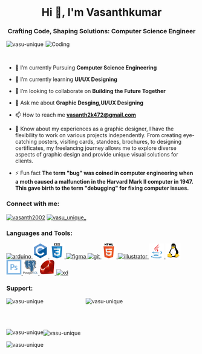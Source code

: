 


<h1 align="center">Hi 👋, I'm Vasanthkumar</h1>
<h3 align="center">Crafting Code, Shaping Solutions: Computer Science Engineer</h3>

<img align="right" alt="Coding" width="400" src="https://media.tenor.com/rePDfDWO3XoAAAAd/hacking.gif">

<p align="left"> <img src="https://komarev.com/ghpvc/?username=vasu-unique&label=Profile%20views&color=0e75b6&style=flat" alt="vasu-unique" /> </p>

<p align="left"> <a href="https://twitter.com/" target="blank"><img src="https://img.shields.io/twitter/follow/?logo=twitter&style=for-the-badge" alt="" /></a> </p>

- 🔭 I’m currently Pursuing **Computer Science Engineering**

- 🌱 I’m currently learning **UI/UX Designing**

- 👯 I’m looking to collaborate on **Building the Future Together**

- 💬 Ask me about **Graphic Desging,UI/UX Designing**

- 📫 How to reach me **vasanth2k472@gmail.com**

- 📄 Know about my experiences as a graphic designer, I have the flexibility to work on various projects independently. From creating eye-catching posters, visiting cards, standees, brochures, to designing certificates, my freelancing journey allows me to explore diverse aspects of graphic design and provide unique visual solutions for clients.

- ⚡ Fun fact **The term "bug" was coined in computer engineering when a moth caused a malfunction in the Harvard Mark II computer in 1947. This gave birth to the term "debugging" for fixing computer issues.**

<h3 align="left">Connect with me:</h3>
<p align="left">
<a href="https://linkedin.com/in/vasanth2002" target="blank"><img align="center" src="https://raw.githubusercontent.com/rahuldkjain/github-profile-readme-generator/master/src/images/icons/Social/linked-in-alt.svg" alt="vasanth2002" height="30" width="40" /></a>
<a href="https://instagram.com/vasu_unique_" target="blank"><img align="center" src="https://raw.githubusercontent.com/rahuldkjain/github-profile-readme-generator/master/src/images/icons/Social/instagram.svg" alt="vasu_unique_" height="30" width="40" /></a>
</p>

<h3 align="left">Languages and Tools:</h3>
<p align="left"> <a href="https://www.arduino.cc/" target="_blank" rel="noreferrer"> <img src="https://cdn.worldvectorlogo.com/logos/arduino-1.svg" alt="arduino" width="40" height="40"/> </a> <a href="https://www.cprogramming.com/" target="_blank" rel="noreferrer"> <img src="https://raw.githubusercontent.com/devicons/devicon/master/icons/c/c-original.svg" alt="c" width="40" height="40"/> </a> <a href="https://www.w3schools.com/css/" target="_blank" rel="noreferrer"> <img src="https://raw.githubusercontent.com/devicons/devicon/master/icons/css3/css3-original-wordmark.svg" alt="css3" width="40" height="40"/> </a> <a href="https://www.figma.com/" target="_blank" rel="noreferrer"> <img src="https://www.vectorlogo.zone/logos/figma/figma-icon.svg" alt="figma" width="40" height="40"/> </a> <a href="https://git-scm.com/" target="_blank" rel="noreferrer"> <img src="https://www.vectorlogo.zone/logos/git-scm/git-scm-icon.svg" alt="git" width="40" height="40"/> </a> <a href="https://www.w3.org/html/" target="_blank" rel="noreferrer"> <img src="https://raw.githubusercontent.com/devicons/devicon/master/icons/html5/html5-original-wordmark.svg" alt="html5" width="40" height="40"/> </a> <a href="https://www.adobe.com/in/products/illustrator.html" target="_blank" rel="noreferrer"> <img src="https://www.vectorlogo.zone/logos/adobe_illustrator/adobe_illustrator-icon.svg" alt="illustrator" width="40" height="40"/> </a> <a href="https://www.java.com" target="_blank" rel="noreferrer"> <img src="https://raw.githubusercontent.com/devicons/devicon/master/icons/java/java-original.svg" alt="java" width="40" height="40"/> </a> <a href="https://www.linux.org/" target="_blank" rel="noreferrer"> <img src="https://raw.githubusercontent.com/devicons/devicon/master/icons/linux/linux-original.svg" alt="linux" width="40" height="40"/> </a> <a href="https://www.photoshop.com/en" target="_blank" rel="noreferrer"> <img src="https://raw.githubusercontent.com/devicons/devicon/master/icons/photoshop/photoshop-line.svg" alt="photoshop" width="40" height="40"/> </a> <a href="https://www.postgresql.org" target="_blank" rel="noreferrer"> <img src="https://raw.githubusercontent.com/devicons/devicon/master/icons/postgresql/postgresql-original-wordmark.svg" alt="postgresql" width="40" height="40"/> </a> <a href="https://www.ruby-lang.org/en/" target="_blank" rel="noreferrer"> <img src="https://raw.githubusercontent.com/devicons/devicon/master/icons/ruby/ruby-original.svg" alt="ruby" width="40" height="40"/> </a> <a href="https://www.adobe.com/products/xd.html" target="_blank" rel="noreferrer"> <img src="https://cdn.worldvectorlogo.com/logos/adobe-xd.svg" alt="xd" width="40" height="40"/> </a> </p>

<h3 align="left">Support:</h3>
<p><a href="https://www.buymeacoffee.com/vasu-unique"> <img align="left" src="https://cdn.buymeacoffee.com/buttons/v2/default-yellow.png" height="50" width="210" alt="vasu-unique" /></a><a href="https://ko-fi.com/vasu-unique"> <img align="left" src="https://cdn.ko-fi.com/cdn/kofi3.png?v=3" height="50" width="210" alt="vasu-unique" /></a></p><br><br><br><br>

<p><img align="left" src="https://github-readme-stats.vercel.app/api/top-langs?username=vasu-unique&show_icons=true&locale=en&layout=compact" alt="vasu-unique" /></p>

<p><img align="center" src="https://github-readme-stats.vercel.app/api?username=vasu-unique&show_icons=true&locale=en" alt="vasu-unique" /></p>
<p><img align="left" src="https://streak-stats.demolab.com/?user=Vasu-Unique" alt="vasu-unique" /></p>


